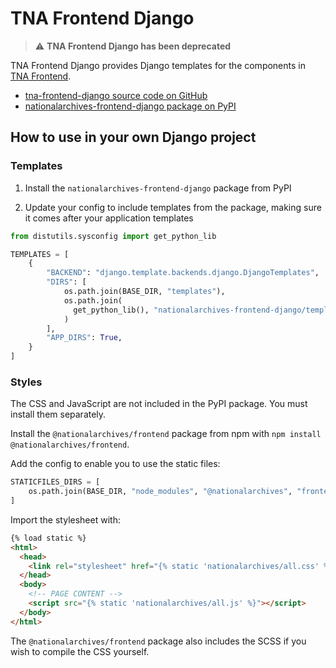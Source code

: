 # TNA Frontend Django

> ⚠️ **TNA Frontend Django has been deprecated**

TNA Frontend Django provides Django templates for the components in [TNA Frontend](tna-frontend.md).

- [tna-frontend-django source code on GitHub](https://github.com/nationalarchives/tna-frontend-django)
- [nationalarchives-frontend-django package on PyPI](https://pypi.org/project/nationalarchives-frontend-django/)

## How to use in your own Django project

### Templates

1. Install the `nationalarchives-frontend-django` package from PyPI

2. Update your config to include templates from the package, making sure it comes after your application templates

```python
from distutils.sysconfig import get_python_lib

TEMPLATES = [
    {
        "BACKEND": "django.template.backends.django.DjangoTemplates",
        "DIRS": [
            os.path.join(BASE_DIR, "templates"),
            os.path.join(
              get_python_lib(), "nationalarchives-frontend-django/templates"
            )
        ],
        "APP_DIRS": True,
    }
]
```

### Styles

The CSS and JavaScript are not included in the PyPI package. You must install them separately.

Install the `@nationalarchives/frontend` package from npm with `npm install @nationalarchives/frontend`.

Add the config to enable you to use the static files:

```py
STATICFILES_DIRS = [
    os.path.join(BASE_DIR, "node_modules", "@nationalarchives", "frontend")
]
```

Import the stylesheet with:

```html
{% load static %}
<html>
  <head>
    <link rel="stylesheet" href="{% static 'nationalarchives/all.css' %}">
  </head>
  <body>
    <!-- PAGE CONTENT -->
    <script src="{% static 'nationalarchives/all.js' %}"></script>
  </body>
</html>
```

The `@nationalarchives/frontend` package also includes the SCSS if you wish to compile the CSS yourself.

